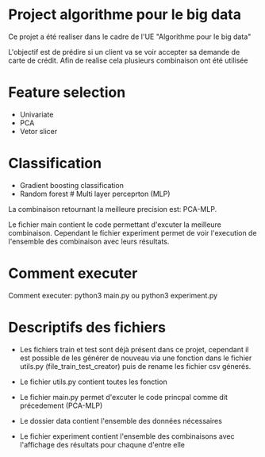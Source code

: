 # Project algorithme pour le big data

Ce projet a été realiser dans le cadre de l'UE "Algorithme pour le big data"

L'objectif est de prédire si un client va se voir accepter sa demande de carte de crédit. Afin de realise cela plusieurs combinaison ont été utilisée

# Feature selection

- Univariate
- PCA
- Vetor slicer

# Classification

- Gradient boosting classification
- Random forest
# Multi layer perceprton (MLP)

La combinaison retournant la meilleure precision est: PCA-MLP. 

Le fichier main contient le code permettant d'excuter la meilleure combinaison. Cependant le fichier experiment permet de voir l'execution de l'ensemble des combinaison avec leurs résultats.

# Comment executer
Comment executer:
python3 main.py
ou
python3 experiment.py

# Descriptifs des fichiers

- Les fichiers train et test sont déjà présent dans ce projet, cependant il est possible de les générer de nouveau via une fonction dans le fichier    utils.py (file_train_test_creator) puis de rename les fichier csv génerés.

- Le fichier utils.py contient toutes les fonction

- Le fichier main.py permet d'excuter le code princpal comme dit précedement (PCA-MLP)

- Le dossier data contient l'ensemble des données nécessaires

- Le fichier experiment contient l'ensemble des combinaisons avec l'affichage des résultats pour chaqune d'entre elle


